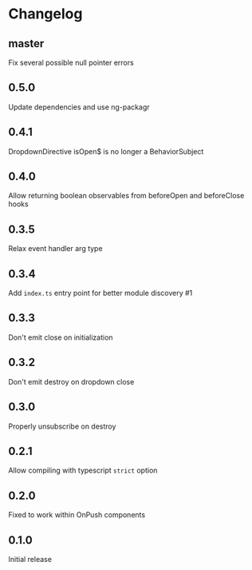# Changelog

## master

Fix several possible null pointer errors

## 0.5.0

Update dependencies and use ng-packagr

## 0.4.1

DropdownDirective isOpen$ is no longer a BehaviorSubject

## 0.4.0

Allow returning boolean observables from beforeOpen and beforeClose hooks

## 0.3.5

Relax event handler arg type

## 0.3.4

Add `index.ts` entry point for better module discovery #1

## 0.3.3

Don't emit close on initialization

## 0.3.2

Don't emit destroy on dropdown close

## 0.3.0

Properly unsubscribe on destroy

## 0.2.1

Allow compiling with typescript `strict` option

## 0.2.0

Fixed to work within OnPush components

## 0.1.0

Initial release
